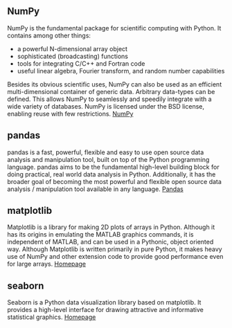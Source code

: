 ## NumPy
NumPy is the fundamental package for scientific computing with Python. It contains among other things:

* a powerful N-dimensional array object
* sophisticated (broadcasting) functions
* tools for integrating C/C++ and Fortran code
* useful linear algebra, Fourier transform, and random number capabilities

Besides its obvious scientific uses, NumPy can also be used as an efficient multi-dimensional container of generic data. Arbitrary data-types can be defined. This allows NumPy to seamlessly and speedily integrate with a wide variety of databases.
NumPy is licensed under the BSD license, enabling reuse with few restrictions.
[NumPy](https://numpy.org/)

## pandas
pandas is a fast, powerful, flexible and easy to use open source data analysis and manipulation tool,
built on top of the Python programming language.
pandas aims to be the fundamental high-level building block for doing practical, real world data analysis in Python. Additionally, it has the broader goal of becoming the most powerful and flexible open source data analysis / manipulation tool available in any language.
[Pandas](https://pandas.pydata.org/about/)

## matplotlib
Matplotlib is a library for making 2D plots of arrays in Python. Although it has its origins in emulating the MATLAB graphics commands, it is independent of MATLAB, and can be used in a Pythonic, object oriented way. Although Matplotlib is written primarily in pure Python, it makes heavy use of NumPy and other extension code to provide good performance even for large arrays.
[Homepage](https://matplotlib.org/index.html)

## seaborn
Seaborn is a Python data visualization library based on matplotlib. It provides a high-level interface for drawing attractive and informative statistical graphics.
[Homepage](https://seaborn.pydata.org/)